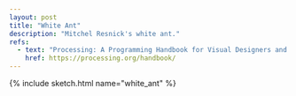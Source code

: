 ```yaml
---
layout: post
title: "White Ant"
description: "Mitchel Resnick's white ant."
refs:
  - text: "Processing: A Programming Handbook for Visual Designers and Artists (Second Edition)"
    href: https://processing.org/handbook/
---
```


{% include sketch.html name="white_ant" %}
